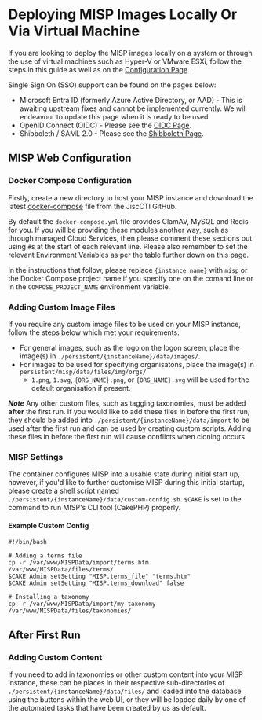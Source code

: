 <!-- # SPDX-FileCopyrightText: 2024 Jisc Services Limited
# SPDX-FileContributor: James Ellor
#
# SPDX-License-Identifier: GPL-3.0-only
-->

# Deploying MISP Images Locally Or Via Virtual Machine

If you are looking to deploy the MISP images locally on a system or through the use of virtual machines such as Hyper-V or VMware ESXi, follow the steps in this guide as well as on the [Configuration Page](/configuration/general).

Single Sign On (SSO) support can be found on the pages below:

- Microsoft Entra ID (formerly Azure Active Directory, or AAD) - This is awaiting upstream fixes and cannot be implemented currently. We will endeavour to update this page when it is ready to be used.
- OpenID Connect (OIDC) - Please see the [OIDC Page](/configuration/oidc/).
- Shibboleth / SAML 2.0 - Please see the [Shibboleth Page](/configuration/shibb/).

## MISP Web Configuration
### Docker Compose Configuration

Firstly, create a new directory to host your MISP instance and download the latest [docker-compose](https://github.com/JiscCTI/misp-docker/blob/main/docker-compose.yml) file from the JiscCTI GitHub.

By default the `docker-compose.yml` file provides ClamAV, MySQL and Redis for you. If you will be providing these modules another way, such as through managed Cloud Services, then please comment these sections out using `#`s at the start of each relevant line. Please also remember to set the relevant Environment Variables as per the table further down on this page.

In the instructions that follow, please replace `{instance name}` with `misp` or the Docker Compose project name if you specify one on the comand line or in the `COMPOSE_PROJECT_NAME` environment variable.


### Adding Custom Image Files

If you require any custom image files to be used on your MISP instance, follow the steps below which met your requirements:

- For general images, such as the logo on the logon screen, place the image(s) in `./persistent/{instanceName}/data/images/`.
- For images to be used for specifying organisatons, place the image(s) in `persistent/misp/data/files/img/orgs/`
    - `1.png`, `1.svg`, `{ORG_NAME}.png`, or `{ORG_NAME}.svg` will be used for the default organisation if present.

***Note*** Any other custom files, such as tagging taxonomies, must be added **after** the first run. If you would like to add these files in before the first run, they should be added into `./persistent/{instanceName}/data/import` to be used after the first run and can be used by creating custom scripts. Adding these files in before the first run will cause conflicts when cloning occurs

### MISP Settings

The container configures MISP into a usable state during initial start up, however, if you'd like to further customise MISP during this initial startup, please create a shell script named `./persistent/{instanceName}/data/custom-config.sh`. `$CAKE` is set to the command to run MISP's CLI tool (CakePHP) properly.

#### Example Custom Config

```
#!/bin/bash

# Adding a terms file
cp -r /var/www/MISPData/import/terms.htm /var/www/MISPData/files/terms/
$CAKE Admin setSetting "MISP.terms_file" "terms.htm"
$CAKE Admin setSetting "MISP.terms_download" false

# Installing a taxonomy
cp -r /var/www/MISPData/import/my-taxonomy /var/www/MISPData/files/taxonomies/
```

## After First Run

### Adding Custom Content

If you need to add in taxonomies or other custom content into your MISP instance, these can be places in their respective sub-directories of `./persistent/{instanceName}/data/files/` and loaded into the database using the buttons within the web UI, or they will be loaded daily by one of the automated tasks that have been created by us as default.

